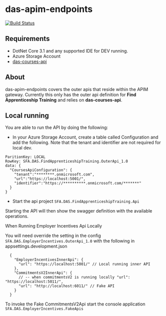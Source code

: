 # das-apim-endpoints

[![Build Status](https://sfa-gov-uk.visualstudio.com/Digital%20Apprenticeship%20Service/_apis/build/status/das-apim-endpoints?branchName=master)](https://sfa-gov-uk.visualstudio.com/Digital%20Apprenticeship%20Service/_build/latest?definitionId=2208&branchName=master)

## Requirements

* DotNet Core 3.1 and any supported IDE for DEV running.
* Azure Storage Account
* [das-courses-api](https://github.com/SkillsFundingAgency/das-courses-api)

## About

das-apim-endpoints covers the outer apis that reside within the APIM gateway. Currently this only has the outer api definition for **Find Apprenticeship Training** and relies on **das-courses-api**.

## Local running

You are able to run the API by doing the following:

* In your Azure Storage Account, create a table called Configuration and add the following. Note that the tenant and identifier are not required for local dev.
```
ParitionKey: LOCAL
RowKey: SFA.DAS.FindApprenticeshipTraining.OuterApi_1.0
data: {
  "CoursesApiConfiguration": {
    "tenant":"********.onmicrosoft.com",
    "url":"https://localhost:5001/",
    "identifier":"https://**********.onmicrosoft.com/*******"
  }
}
```
* Start the api project ```SFA.DAS.FindApprenticeshipTraining.Api```

Starting the API will then show the swagger definition with the available operations.


When Running Employer Incentives Api Locally

You will need override the setting in the config ```SFA.DAS.EmployerIncentives.OuterApi_1.0``` with the following in appsettings.development.json

```
  {
    "EmployerIncentivesInnerApi": {
      "url": "https://localhost:5001/" // Local running inner API
    },
    "CommitmentsV2InnerApi": {
      // -- when commitmentsV2 is running locally "url": "https://localhost:5011/",
      "url": "http://localhost:6011/" // Fake API
    }
  }
```

To invoke the Fake CommitmentsV2Api start the console application ```SFA.DAS.EmployerIncentives.FakeApis``` 

